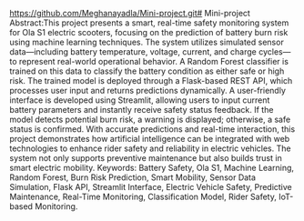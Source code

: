 https://github.com/Meghanayadla/Mini-project.git# Mini-project
Abstract:This project presents a smart, real-time safety monitoring system for Ola S1 electric scooters, focusing on the prediction of battery burn risk using machine learning techniques. The system utilizes simulated sensor data—including battery temperature, voltage, current, and charge cycles—to represent real-world operational behavior. A Random Forest classifier is trained on this data to classify the battery condition as either safe or high risk.
The trained model is deployed through a Flask-based REST API, which processes user input and returns predictions dynamically. A user-friendly interface is developed using Streamlit, allowing users to input current battery parameters and instantly receive safety status feedback. If the model detects potential burn risk, a warning is displayed; otherwise, a safe status is confirmed.
With accurate predictions and real-time interaction, this project demonstrates how artificial intelligence can be integrated with web technologies to enhance rider safety and reliability in electric vehicles. The system not only supports preventive maintenance but also builds trust in smart electric mobility.
Keywords: Battery Safety, Ola S1, Machine Learning, Random Forest, Burn Risk Prediction, Smart Mobility, Sensor Data Simulation, Flask API, Streamlit Interface, Electric Vehicle Safety, Predictive Maintenance, Real-Time Monitoring, Classification Model, Rider Safety, IoT-based Monitoring.
